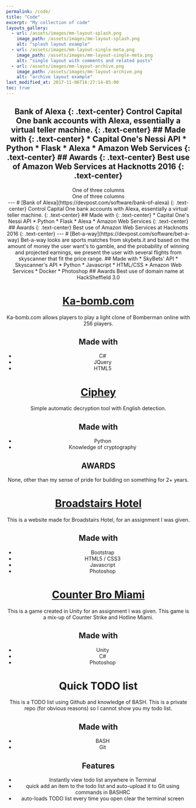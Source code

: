 ```yaml
---
permalink: /code/
title: "Code"
excerpt: "My collection of code"
layouts_gallery:
  - url: /assets/images/mm-layout-splash.png
    image_path: /assets/images/mm-layout-splash.png
    alt: "splash layout example"
  - url: /assets/images/mm-layout-single-meta.png
    image_path: /assets/images/mm-layout-single-meta.png
    alt: "single layout with comments and related posts"
  - url: /assets/images/mm-layout-archive.png
    image_path: /assets/images/mm-layout-archive.png
    alt: "archive layout example"
last_modified_at: 2017-11-06T16:27:14-05:00
toc: true
---
```


<center>

<div class="container">
  <div class="row">
    <div class="col-sm">
      <h2 a=https://devpost.com/software/bank-of-alexa)> Bank of Alexa </a>
      {: .text-center}
      Control Capital One bank accounts with Alexa, essentially a virtual teller machine.
      {: .text-center}
      ## Made with
      {: .text-center}
      * Capital One's Nessi API
      * Python
      * Flask
      * Alexa
      * Amazon Web Services
      {: .text-center}
      ## Awards
      {: .text-center}
      Best use of Amazon Web Services at Hacknotts 2016
      {: .text-center}
    </div>
    <div class="col-sm">
      One of three columns
    </div>
    <div class="col-sm">
      One of three columns
    </div>
  </div>
</div>
---
# [Bank of Alexa](https://devpost.com/software/bank-of-alexa)
{: .text-center}
Control Capital One bank accounts with Alexa, essentially a virtual teller machine.
{: .text-center}
## Made with
{: .text-center}
* Capital One's Nessi API
* Python
* Flask
* Alexa
* Amazon Web Services
{: .text-center}
## Awards
{: .text-center}
Best use of Amazon Web Services at Hacknotts 2016
{: .text-center}
---
# [Bet-a-way](https://devpost.com/software/bet-a-way)
Bet-a-way looks are sports matches from skybets.it and based on the amount of money the user want's to gamble, and the probability of winning and projected earnings, we present the user with several flights from skyscanner that fit the price range.
## Made with
* SkyBets' API
* Skyscanner's API
* Python
* Javascript
* HTML/CSS
* Amazon Web Services
* Docker
* Photoshop
## Awards
Best use of domain name at HackSheffield 3.0

# [Ka-bomb.com](https://devpost.com/software/ka-bomb-com)
Ka-bomb.com allows players to play a light clone of Bomberman online with 256 players.
## Made with
* C#
* JQuery
* HTML5

# [Ciphey](https://github.com/brandonskerritt)
Simple automatic decryption tool with English detection.
## Made with
* Python
* Knowledge of cryptography
## AWARDS
None, other than my sense of pride for building on something for 2+ years.

# [Broadstairs Hotel](https://github.com/brandonskerritt/Hotel_assignment)
This is a website made for Broadstairs Hotel, for an assignment I was given.
## Made with
* Bootstrap
* HTML5 / CSS3
* Javascript
* Photoshop

# [Counter Bro Miami](https://github.com/brandonskerritt/counter_bro_miami)
This is a game created in Unity for an assignment I was given. This game is a mix-up of Counter Strike and Hotline Miami.
## Made with
* Unity
* C#
* Photoshop

# Quick TODO list
This is a TODO list using Github and knowledge of BASH. This is a private repo (for obvious reasons) so I cannot show you my todo list.

## Made with

* BASH
* Git

## Features
* Instantly view todo list anywhere in Terminal
* quick add an item to the todo list and auto-upload it to Git using commands in BASHRC
* auto-loads TODO list every time you open clear the terminal screen

</center>